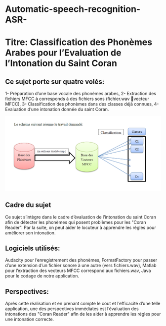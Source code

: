 # Automatic-speech-recognition-ASR-
# Titre: Classification des Phonèmes Arabes pour l’Evaluation de l’Intonation du Saint Coran

## Ce sujet porte sur quatre volés:
1- Préparation d’une base vocale des phonèmes arabes,
2- Extraction des fichiers MFCC à corresponds à des fichiers sons (fichier.wav vecteur MFCC),
3- Classification des phonèmes dans des classes déjà connues,
4- Evaluation d’une intonation donnée du saint Coran.

![alt text](https://raw.githubusercontent.com/MohamedDhiaJemai/Automatic-Speech-Recognition-ASR-/master/Image.PNG)


## Cadre du sujet
Ce sujet s’intègre dans le cadre d’évaluation de l’intonation du saint Coran afin de détecter les phonèmes qui posent problèmes pour les "Coran Reader". Par la suite, on peut aider le locuteur à apprendre les règles pour améliorer son intonation.

## Logiciels utilisés:
Audacity pour l’enregistrement des phonèmes,
FormatFactory pour passer d’une extension d’un fichier sonore à une autre (vers fichiers.wav),
Matlab pour l’extraction des vecteurs MFCC correspond aux fichiers.wav,
Java pour le codage de notre application.

## Perspectives:
Après cette réalisation et en prenant compte le cout et l’efficacité d’une telle application, une des perspectives immédiates est l’évaluation des intonations des "Coran Reader" afin de les aider à apprendre les règles pour une intonation correcte.
